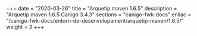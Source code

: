 +++
date        = "2020-03-26"
title       = "Arquetip maven 1.6.5"
description = "Arquetip maven 1.6.5 Canigó 3.4.3"
sections    = "canigo-fwk-docs"
enllac		= "/canigo-fwk-docs/entorn-de-desenvolupament/arquetip-maven/1.6.5/"
weight		= 3
+++
